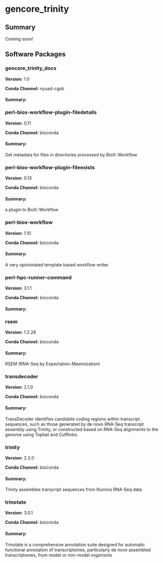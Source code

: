 # gencore_trinity
## Summary

Coming soon!

## Software Packages

### gencore_trinity_docs
**Version:** 1.0

**Conda Channel:** nyuad-cgsb

#### Summary:




### perl-biox-workflow-plugin-filedetails
**Version:** 0.11

**Conda Channel:** bioconda

#### Summary:
Get metadata for files in directories processed by BioX::Workflow



### perl-biox-workflow-plugin-fileexists
**Version:** 0.13

**Conda Channel:** bioconda

#### Summary:
a plugin to BioX::Workflow



### perl-biox-workflow
**Version:** 1.10

**Conda Channel:** bioconda

#### Summary:
A very opinionated template based workflow writer.



### perl-hpc-runner-command
**Version:** 3.1.1

**Conda Channel:** bioconda

#### Summary:




### rsem
**Version:** 1.2.28

**Conda Channel:** bioconda

#### Summary:
RSEM (RNA-Seq by Expectation-Maximization)



### transdecoder
**Version:** 2.1.0

**Conda Channel:** bioconda

#### Summary:
TransDecoder identifies candidate coding regions within transcript sequences, such as those generated by de novo RNA-Seq transcript assembly using Trinity, or constructed based on RNA-Seq alignments to the genome using Tophat and Cufflinks.



### trinity
**Version:** 2.2.0

**Conda Channel:** bioconda

#### Summary:
Trinity assembles transcript sequences from Illumina RNA-Seq data



### trinotate
**Version:** 3.0.1

**Conda Channel:** bioconda

#### Summary:
Trinotate is a comprehensive annotation suite designed for automatic functional annotation of transcriptomes, particularly de novo assembled transcriptomes, from model or non-model organisms



